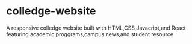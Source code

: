# colledge-website
A responsive colledge website built with HTML,CSS,Javacript,and React featuring academic proggrams,campus news,and student resource
